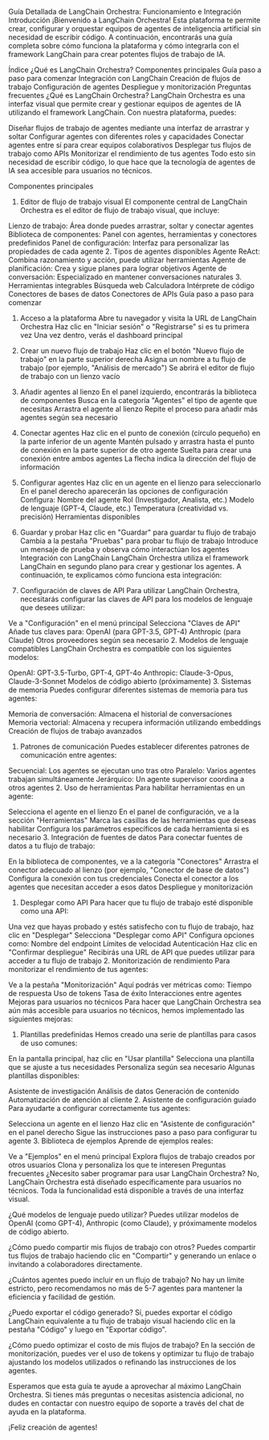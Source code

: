 Guía Detallada de LangChain Orchestra: Funcionamiento e Integración
Introducción
¡Bienvenido a LangChain Orchestra! Esta plataforma te permite crear, configurar y orquestar equipos de agentes de inteligencia artificial sin necesidad de escribir código. A continuación, encontrarás una guía completa sobre cómo funciona la plataforma y cómo integrarla con el framework LangChain para crear potentes flujos de trabajo de IA.

Índice
¿Qué es LangChain Orchestra?
Componentes principales
Guía paso a paso para comenzar
Integración con LangChain
Creación de flujos de trabajo
Configuración de agentes
Despliegue y monitorización
Preguntas frecuentes
¿Qué es LangChain Orchestra?
LangChain Orchestra es una interfaz visual que permite crear y gestionar equipos de agentes de IA utilizando el framework LangChain. Con nuestra plataforma, puedes:

Diseñar flujos de trabajo de agentes mediante una interfaz de arrastrar y soltar
Configurar agentes con diferentes roles y capacidades
Conectar agentes entre sí para crear equipos colaborativos
Desplegar tus flujos de trabajo como APIs
Monitorizar el rendimiento de tus agentes
Todo esto sin necesidad de escribir código, lo que hace que la tecnología de agentes de IA sea accesible para usuarios no técnicos.

Componentes principales
1. Editor de flujo de trabajo visual
El componente central de LangChain Orchestra es el editor de flujo de trabajo visual, que incluye:

Lienzo de trabajo: Área donde puedes arrastrar, soltar y conectar agentes
Biblioteca de componentes: Panel con agentes, herramientas y conectores predefinidos
Panel de configuración: Interfaz para personalizar las propiedades de cada agente
2. Tipos de agentes disponibles
Agente ReAct: Combina razonamiento y acción, puede utilizar herramientas
Agente de planificación: Crea y sigue planes para lograr objetivos
Agente de conversación: Especializado en mantener conversaciones naturales
3. Herramientas integrables
Búsqueda web
Calculadora
Intérprete de código
Conectores de bases de datos
Conectores de APIs
Guía paso a paso para comenzar
1. Acceso a la plataforma
Abre tu navegador y visita la URL de LangChain Orchestra
Haz clic en "Iniciar sesión" o "Registrarse" si es tu primera vez
Una vez dentro, verás el dashboard principal
2. Crear un nuevo flujo de trabajo
Haz clic en el botón "Nuevo flujo de trabajo" en la parte superior derecha
Asigna un nombre a tu flujo de trabajo (por ejemplo, "Análisis de mercado")
Se abrirá el editor de flujo de trabajo con un lienzo vacío
3. Añadir agentes al lienzo
En el panel izquierdo, encontrarás la biblioteca de componentes
Busca en la categoría "Agentes" el tipo de agente que necesitas
Arrastra el agente al lienzo
Repite el proceso para añadir más agentes según sea necesario
4. Conectar agentes
Haz clic en el punto de conexión (círculo pequeño) en la parte inferior de un agente
Mantén pulsado y arrastra hasta el punto de conexión en la parte superior de otro agente
Suelta para crear una conexión entre ambos agentes
La flecha indica la dirección del flujo de información
5. Configurar agentes
Haz clic en un agente en el lienzo para seleccionarlo
En el panel derecho aparecerán las opciones de configuración
Configura:
Nombre del agente
Rol (Investigador, Analista, etc.)
Modelo de lenguaje (GPT-4, Claude, etc.)
Temperatura (creatividad vs. precisión)
Herramientas disponibles
6. Guardar y probar
Haz clic en "Guardar" para guardar tu flujo de trabajo
Cambia a la pestaña "Pruebas" para probar tu flujo de trabajo
Introduce un mensaje de prueba y observa cómo interactúan los agentes
Integración con LangChain
LangChain Orchestra utiliza el framework LangChain en segundo plano para crear y gestionar los agentes. A continuación, te explicamos cómo funciona esta integración:

1. Configuración de claves de API
Para utilizar LangChain Orchestra, necesitarás configurar las claves de API para los modelos de lenguaje que desees utilizar:

Ve a "Configuración" en el menú principal
Selecciona "Claves de API"
Añade tus claves para:
OpenAI (para GPT-3.5, GPT-4)
Anthropic (para Claude)
Otros proveedores según sea necesario
2. Modelos de lenguaje compatibles
LangChain Orchestra es compatible con los siguientes modelos:

OpenAI: GPT-3.5-Turbo, GPT-4, GPT-4o
Anthropic: Claude-3-Opus, Claude-3-Sonnet
Modelos de código abierto (próximamente)
3. Sistemas de memoria
Puedes configurar diferentes sistemas de memoria para tus agentes:

Memoria de conversación: Almacena el historial de conversaciones
Memoria vectorial: Almacena y recupera información utilizando embeddings
Creación de flujos de trabajo avanzados
1. Patrones de comunicación
Puedes establecer diferentes patrones de comunicación entre agentes:

Secuencial: Los agentes se ejecutan uno tras otro
Paralelo: Varios agentes trabajan simultáneamente
Jerárquico: Un agente supervisor coordina a otros agentes
2. Uso de herramientas
Para habilitar herramientas en un agente:

Selecciona el agente en el lienzo
En el panel de configuración, ve a la sección "Herramientas"
Marca las casillas de las herramientas que deseas habilitar
Configura los parámetros específicos de cada herramienta si es necesario
3. Integración de fuentes de datos
Para conectar fuentes de datos a tu flujo de trabajo:

En la biblioteca de componentes, ve a la categoría "Conectores"
Arrastra el conector adecuado al lienzo (por ejemplo, "Conector de base de datos")
Configura la conexión con tus credenciales
Conecta el conector a los agentes que necesitan acceder a esos datos
Despliegue y monitorización
1. Desplegar como API
Para hacer que tu flujo de trabajo esté disponible como una API:

Una vez que hayas probado y estés satisfecho con tu flujo de trabajo, haz clic en "Desplegar"
Selecciona "Desplegar como API"
Configura opciones como:
Nombre del endpoint
Límites de velocidad
Autenticación
Haz clic en "Confirmar despliegue"
Recibirás una URL de API que puedes utilizar para acceder a tu flujo de trabajo
2. Monitorización de rendimiento
Para monitorizar el rendimiento de tus agentes:

Ve a la pestaña "Monitorización"
Aquí podrás ver métricas como:
Tiempo de respuesta
Uso de tokens
Tasa de éxito
Interacciones entre agentes
Mejoras para usuarios no técnicos
Para hacer que LangChain Orchestra sea aún más accesible para usuarios no técnicos, hemos implementado las siguientes mejoras:

1. Plantillas predefinidas
Hemos creado una serie de plantillas para casos de uso comunes:

En la pantalla principal, haz clic en "Usar plantilla"
Selecciona una plantilla que se ajuste a tus necesidades
Personaliza según sea necesario
Algunas plantillas disponibles:

Asistente de investigación
Análisis de datos
Generación de contenido
Automatización de atención al cliente
2. Asistente de configuración guiado
Para ayudarte a configurar correctamente tus agentes:

Selecciona un agente en el lienzo
Haz clic en "Asistente de configuración" en el panel derecho
Sigue las instrucciones paso a paso para configurar tu agente
3. Biblioteca de ejemplos
Aprende de ejemplos reales:

Ve a "Ejemplos" en el menú principal
Explora flujos de trabajo creados por otros usuarios
Clona y personaliza los que te interesen
Preguntas frecuentes
¿Necesito saber programar para usar LangChain Orchestra?
No, LangChain Orchestra está diseñado específicamente para usuarios no técnicos. Toda la funcionalidad está disponible a través de una interfaz visual.

¿Qué modelos de lenguaje puedo utilizar?
Puedes utilizar modelos de OpenAI (como GPT-4), Anthropic (como Claude), y próximamente modelos de código abierto.

¿Cómo puedo compartir mis flujos de trabajo con otros?
Puedes compartir tus flujos de trabajo haciendo clic en "Compartir" y generando un enlace o invitando a colaboradores directamente.

¿Cuántos agentes puedo incluir en un flujo de trabajo?
No hay un límite estricto, pero recomendamos no más de 5-7 agentes para mantener la eficiencia y facilidad de gestión.

¿Puedo exportar el código generado?
Sí, puedes exportar el código LangChain equivalente a tu flujo de trabajo visual haciendo clic en la pestaña "Código" y luego en "Exportar código".

¿Cómo puedo optimizar el costo de mis flujos de trabajo?
En la sección de monitorización, puedes ver el uso de tokens y optimizar tu flujo de trabajo ajustando los modelos utilizados o refinando las instrucciones de los agentes.

Esperamos que esta guía te ayude a aprovechar al máximo LangChain Orchestra. Si tienes más preguntas o necesitas asistencia adicional, no dudes en contactar con nuestro equipo de soporte a través del chat de ayuda en la plataforma.

¡Feliz creación de agentes!